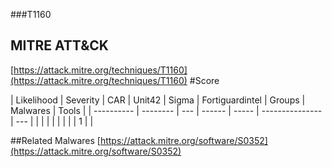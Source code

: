 ###T1160
## MITRE ATT&CK
[https://attack.mitre.org/techniques/T1160](https://attack.mitre.org/techniques/T1160)
#Score

| Likelihood | Severity | CAR | Unit42 | Sigma | Fortiguardintel | Groups | Malwares | Tools |
| ---------- | -------- | --- | ------ | ----- | --------------- | ---  |
 |   |   |   |   |   |   |   | 1 |   |

##Related Malwares
[https://attack.mitre.org/software/S0352](https://attack.mitre.org/software/S0352)
[]()
